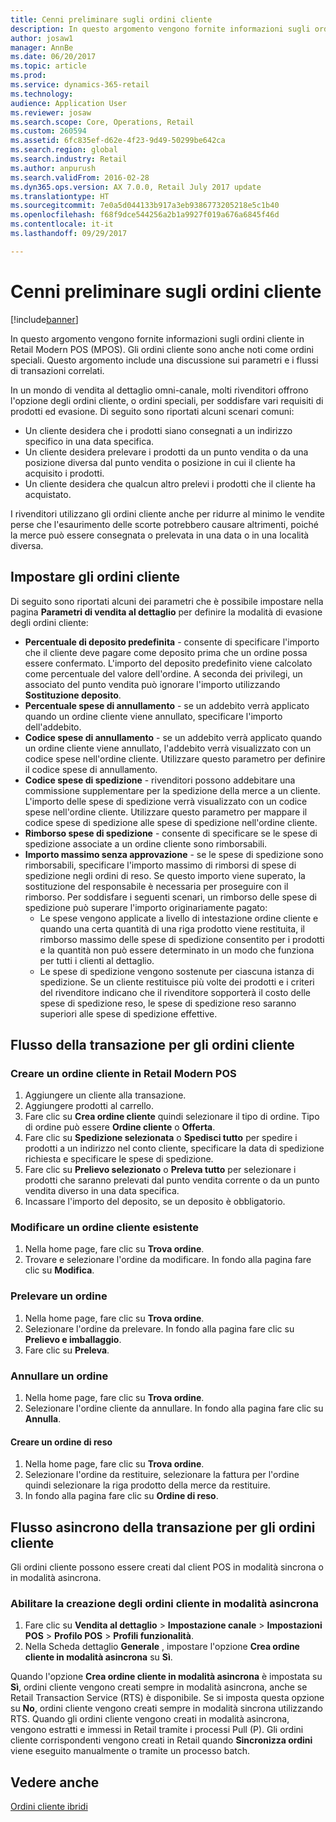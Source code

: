 ```yaml
---
title: Cenni preliminare sugli ordini cliente
description: In questo argomento vengono fornite informazioni sugli ordini cliente in Retail Modern POS (MPOS). Gli ordini cliente sono anche noti come ordini speciali. Questo argomento include una discussione sui parametri e i flussi di transazioni correlati.
author: josaw1
manager: AnnBe
ms.date: 06/20/2017
ms.topic: article
ms.prod: 
ms.service: dynamics-365-retail
ms.technology: 
audience: Application User
ms.reviewer: josaw
ms.search.scope: Core, Operations, Retail
ms.custom: 260594
ms.assetid: 6fc835ef-d62e-4f23-9d49-50299be642ca
ms.search.region: global
ms.search.industry: Retail
ms.author: anpurush
ms.search.validFrom: 2016-02-28
ms.dyn365.ops.version: AX 7.0.0, Retail July 2017 update
ms.translationtype: HT
ms.sourcegitcommit: 7e0a5d044133b917a3eb9386773205218e5c1b40
ms.openlocfilehash: f68f9dce544256a2b1a9927f019a676a6845f46d
ms.contentlocale: it-it
ms.lasthandoff: 09/29/2017

---
```


# <a name="customer-orders-overview"></a>Cenni preliminare sugli ordini cliente

[!include[banner](includes/banner.md)]


In questo argomento vengono fornite informazioni sugli ordini cliente in Retail Modern POS (MPOS). Gli ordini cliente sono anche noti come ordini speciali. Questo argomento include una discussione sui parametri e i flussi di transazioni correlati.

In un mondo di vendita al dettaglio omni-canale, molti rivenditori offrono l'opzione degli ordini cliente, o ordini speciali, per soddisfare vari requisiti di prodotti ed evasione. Di seguito sono riportati alcuni scenari comuni:

-   Un cliente desidera che i prodotti siano consegnati a un indirizzo specifico in una data specifica.
-   Un cliente desidera prelevare i prodotti da un punto vendita o da una posizione diversa dal punto vendita o posizione in cui il cliente ha acquisito i prodotti.
-   Un cliente desidera che qualcun altro prelevi i prodotti che il cliente ha acquistato.

I rivenditori utilizzano gli ordini cliente anche per ridurre al minimo le vendite perse che l'esaurimento delle scorte potrebbero causare altrimenti, poiché la merce può essere consegnata o prelevata in una data o in una località diversa.

## <a name="set-up-customer-orders"></a>Impostare gli ordini cliente
Di seguito sono riportati alcuni dei parametri che è possibile impostare nella pagina **Parametri di vendita al dettaglio** per definire la modalità di evasione degli ordini cliente:

-   **Percentuale di deposito predefinita** - consente di specificare l'importo che il cliente deve pagare come deposito prima che un ordine possa essere confermato. L'importo del deposito predefinito viene calcolato come percentuale del valore dell'ordine. A seconda dei privilegi, un associato del punto vendita può ignorare l'importo utilizzando **Sostituzione deposito**.
-   **Percentuale spese di annullamento** - se un addebito verrà applicato quando un ordine cliente viene annullato, specificare l'importo dell'addebito.
-   **Codice spese di annullamento** - se un addebito verrà applicato quando un ordine cliente viene annullato, l'addebito verrà visualizzato con un codice spese nell'ordine cliente. Utilizzare questo parametro per definire il codice spese di annullamento.
-   **Codice spese di spedizione** - rivenditori possono addebitare una commissione supplementare per la spedizione della merce a un cliente. L'importo delle spese di spedizione verrà visualizzato con un codice spese nell'ordine cliente. Utilizzare questo parametro per mappare il codice spese di spedizione alle spese di spedizione nell'ordine cliente.
-   **Rimborso spese di spedizione** - consente di specificare se le spese di spedizione associate a un ordine cliente sono rimborsabili.
-   **Importo massimo senza approvazione** - se le spese di spedizione sono rimborsabili, specificare l'importo massimo di rimborsi di spese di spedizione negli ordini di reso. Se questo importo viene superato, la sostituzione del responsabile è necessaria per proseguire con il rimborso. Per soddisfare i seguenti scenari, un rimborso delle spese di spedizione può superare l'importo originariamente pagato:
    -   Le spese vengono applicate a livello di intestazione ordine cliente e quando una certa quantità di una riga prodotto viene restituita, il rimborso massimo delle spese di spedizione consentito per i prodotti e la quantità non può essere determinato in un modo che funziona per tutti i clienti al dettaglio.
    -   Le spese di spedizione vengono sostenute per ciascuna istanza di spedizione. Se un cliente restituisce più volte dei prodotti e i criteri del rivenditore indicano che il rivenditore sopporterà il costo delle spese di spedizione reso, le spese di spedizione reso saranno superiori alle spese di spedizione effettive.

## <a name="transaction-flow-for-customer-orders"></a>Flusso della transazione per gli ordini cliente
### <a name="create-a-customer-order-in-retail-modern-pos"></a>Creare un ordine cliente in Retail Modern POS

1.  Aggiungere un cliente alla transazione.
2.  Aggiungere prodotti al carrello.
3.  Fare clic su **Crea ordine cliente** quindi selezionare il tipo di ordine. Tipo di ordine può essere **Ordine cliente** o **Offerta**.
4.  Fare clic su **Spedizione selezionata** o **Spedisci tutto** per spedire i prodotti a un indirizzo nel conto cliente, specificare la data di spedizione richiesta e specificare le spese di spedizione.
5.  Fare clic su **Prelievo selezionato** o **Preleva tutto** per selezionare i prodotti che saranno prelevati dal punto vendita corrente o da un punto vendita diverso in una data specifica.
6.  Incassare l'importo del deposito, se un deposito è obbligatorio.

### <a name="edit-an-existing-customer-order"></a>Modificare un ordine cliente esistente

1.  Nella home page, fare clic su **Trova ordine**.
2.  Trovare e selezionare l'ordine da modificare. In fondo alla pagina fare clic su **Modifica**.

### <a name="pick-up-an-order"></a>Prelevare un ordine

1.  Nella home page, fare clic su **Trova ordine**.
2.  Selezionare l'ordine da prelevare. In fondo alla pagina fare clic su **Prelievo e imballaggio**.
3.  Fare clic su **Preleva**.

### <a name="cancel-an-order"></a>Annullare un ordine

1.  Nella home page, fare clic su **Trova ordine**.
2.  Selezionare l'ordine cliente da annullare. In fondo alla pagina fare clic su **Annulla**.

#### <a name="create-a-return-order"></a>Creare un ordine di reso

1.  Nella home page, fare clic su **Trova ordine**.
2.  Selezionare l'ordine da restituire, selezionare la fattura per l'ordine quindi selezionare la riga prodotto della merce da restituire.
3.  In fondo alla pagina fare clic su **Ordine di reso**.

## <a name="asynchronous-transaction-flow-for-customer-orders"></a>Flusso asincrono della transazione per gli ordini cliente
Gli ordini cliente possono essere creati dal client POS in modalità sincrona o in modalità asincrona.

### <a name="enable-customer-orders-to-be-created-in-asynchronous-mode"></a>Abilitare la creazione degli ordini cliente in modalità asincrona

1.  Fare clic su **Vendita al dettaglio** &gt; **Impostazione canale** &gt; **Impostazioni POS** &gt; **Profilo POS** &gt; **Profili funzionalità**.
2.  Nella Scheda dettaglio **Generale** , impostare l'opzione **Crea ordine cliente in modalità asincrona** su **Sì**.

Quando l'opzione **Crea ordine cliente in modalità asincrona** è impostata su **Sì**, ordini cliente vengono creati sempre in modalità asincrona, anche se Retail Transaction Service (RTS) è disponibile. Se si imposta questa opzione su **No**, ordini cliente vengono creati sempre in modalità sincrona utilizzando RTS. Quando gli ordini cliente vengono creati in modalità asincrona, vengono estratti e immessi in Retail tramite i processi Pull (P). Gli ordini cliente corrispondenti vengono creati in Retail quando **Sincronizza ordini** viene eseguito manualmente o tramite un processo batch.

<a name="see-also"></a>Vedere anche
--------

[Ordini cliente ibridi](hybrid-customer-orders.md)




